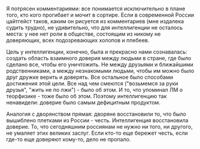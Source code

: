 Я потрясен комментариями: все понимается исключительно в плане того, кто кого прогибает и мочит в сортире. Если в современной России цайтгейст таков, каким он рисуется из комментариев (мне издалека судить трудно), не удивительно, что для интеллигенции не осталось места: у нее нет роли в обществе, состоящим из никому не доверяющих, всех подозревающих холопов и плебеев.

Цель у интеллигенции, конечно, была и прекрасно нами сознавалась: создать область взаимного доверия между людьми в стране, где было сделано все, чтобы его уничтожить. Не между друзьями и ближайшими родственниками, а между незнакомыми людьми, чтобы им можно было друг дружке верить и доверять. Все остальное было способами достижения этой цели. Все над чем смеются ("возьмемся за руки друзья", "жить не по лжи") - было об этом. И то, что упоминал ЛМ о теорфизике - тоже было об этом. Поэтому интеллигенцию так ненавидели: доверие было самым дефицитным продуктом.

Аналогия с дворянством прямая: дворяне восстановили то, что было вышиблено плетками из России - честь. Интеллигенция восстановила доверие. То, что сегодняшним россиянам не нужно ни того, ни другого, не умаляет этих великих заслуг. Если кто-то еще бережет честь, если где-то еще доверяют кому-то, дело не пропало.